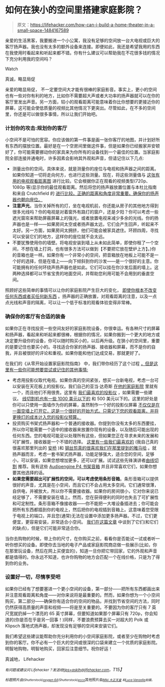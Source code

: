 # 如何在狭小的空间里搭建家庭影院？

> 原文：<https://lifehacker.com/how-can-i-build-a-home-theater-in-a-small-space-1484167589>

亲爱的生活黑客，我要搬进一个小公寓，我没有足够的空间放一台大电视或巨大的客厅扬声器。我也没有太多的额外设备来连接。即便如此，我还是希望我用的东西在我使用时看起来和听起来都不错。你有什么建议可以帮助我在不花很多钱的情况下充分利用我的空间吗？

Watch

真诚，略显局促

亲爱的略显局促，
不一定要空间大才能有很棒的家庭影音。事实上，更小的空间也有一些对你有利的地方，比如你不需要超大声或者大功率的扬声器就可以在你的客厅里发出声音。另一方面，较小的观看距离可能意味着你比你想要的更接近你的屏幕，这可能会使低质量的视频比其他情况下更突出。尽管如此，在不多的空间里，你还是可以做很多事情，所以让我们开始吧。

### 计划你的攻击:规划你的客厅

小空间不是可怕的宽容。你应该做的第一件事是画一张你客厅的地图，并计划好所有东西的摆放位置。最好是在一个空房间里做这件事，但是如果你已经搬家并安顿好了，你可能需要挪动你的家具来为你所有的设备找到一个最佳的位置。当家庭影院全部连接并通电时，许多因素会影响其外观和声音，但请记住以下几点:

*   测量出你的空间。具体来说，就是测量你的座位与电视和扬声器之间的距离。如果你知道一切将走向何方，也进行这些测量。现在，将这些测量值与 [这张有用的电视观看距离图](http://carltonbale.com/1080p-does-matter/) 进行比较。它会根据你正在观看的视频类型(720p、1080p 等)显示你的最佳观看距离。然后将您的扬声器放置位置与本杜比指南 和来自 Crutchfield 的 [进行比较。正确的距离和角度非常重要。确保你的扬声器也朝向座位。](http://www.crutchfield.com/S-Xj3a5MW9XGx/learn/learningcenter/home/speaker_placement.html)
*   **注意声光**。当你关掉所有的灯，坐在电视机前，你还能从房子的其他地方得到很多光线吗？你的电视是对着窗外有路灯的窗户，还是夕阳？你可以考虑一些遮光窗帘来帮助屏蔽屏幕上的强光，或者放置电视来减少多余的光线。你的扬声器也是一样——如果房间太空或者扬声器太远，它们会产生回声，听起来不太好。另一方面，如果房间太拥挤，他们可能会被家具遮住。环顾四周，寻找可以安装它们的地方，这样你的座位就不会太远。
*   不要犹豫使用你的墙壁。将电视安装到墙上从未如此简单，即使你租了一个空间，不想在墙上打洞，也有很多方法可以做到【不要把它放在壁炉上方】。)你的音箱也是一样。如果你有一个非常小的空间，把音箱放在地板上可能不是一个好的选择，但是在墙上——向下倾斜到你的沙发——是一个很好的主意。你可能拥有的任何环绕声扬声器也是如此。它们可以挂在你沙发后面的墙上。这两种选择都可以节省宝贵的地面空间，并帮助您利用可能不会用到的垂直空间。

照顾好这些简单的事情可以让你的家庭影院产生巨大的变化， [即使你根本不改变任何东西或者买任何新东西](https://lifehacker.com/how-to-get-more-from-your-home-theater-without-paying-a-5774324) 。扬声器的正确放置，对观看距离的注意，以及一点点光线和声音的隔离，可以让一个低于标准的观看体验变得非常棒。

### 确保你的客厅有合适的装备

如果你正在寻找投资一些空间友好的家庭影院设备，你很幸运。有各种尺寸的屏幕和扬声器，看起来和听起来都很棒，根据你的情况，如果你搬到一个更大的地方或决定要升级你的设备，你可以随时购买小的，以后再升级。在狭小的空间里，重要的是要记住也要买小的。寻找适合你家的扬声器、接收器和屏幕，而不是你的自我，并且被很好的评论和重视。如果你能和他们达成交易，那就更好了。

在我们的《从零开始设置家庭影院指南》 中，我们带你经历了这个过程 [，但是这里有一些你可能想要尝试或记住的其他事情:](https://lifehacker.com/how-to-build-your-first-home-theater-from-nothing-474775110)

*   考虑用投影仪取代电视。如果你真的空间紧张，想买一台新电视，考虑一台可以安装在天花板上的投影仪。我们自己的亚当·达奇斯 [在他的家庭影院](http://lifehacker.com/how-to-put-a-movie-theater-in-your-home-on-the-cheap-5926235) 里就有一个，而且他们不用很贵。这里有 [我们最喜欢的投影仪](http://lifehacker.com/five-best-home-theater-projectors-682585940) ，如果需要一些建议。 [线切割机也有一些 1000 美元以下的](http://thewirecutter.com/leaderboard/projectors/) 和 500 美元以下的。这里的好处是你可以只使用一面墙作为你的屏幕，虽然制作一个好的投影仪屏幕 [不仅仅是在一面空墙上打开它，这是一个很好的开始方式。只需记下您的观看距离，并将更换灯的成本计入您的投影仪预算。](http://lifehacker.com/turn-your-wall-into-an-awesome-diy-projector-screen-for-5942412)
*   投资购买书架式扬声器和一个普通的接收器。你提到你没有太多的东西要挂，所以你可能需要一个适中的接收器来放置你现有的设备，以及随后可能出现的任何东西。您的电视可能足以处理所有这些，但如果您正在寻求未来的发展和可扩展性，接收器是一个不错的选择。 [这里有一些我们最喜欢的](http://lifehacker.com/five-best-a-v-receivers-5986358) (我自己真的很喜欢那里列出的 [安桥](http://www.amazon.com/Onkyo-TX-NR414-5-1-Channel-Network-Receiver/dp/B0077V88YU/?asc_campaign=InlineText&asc_refurl=https://lifehacker.com/how-can-i-build-a-home-theater-in-a-small-space-1484167589&asc_source=&tag=kinjalifehackerlink-20) )和 [钢丝剪真的很喜欢我们在那里提到的雅马哈](http://thewirecutter.com/reviews/the-best-receiver/) 。就扬声器而言，考虑一套书架式扬声器，功能足够强大，适合您的空间，足够小，可以安装，如果您想增加更多，还可以扩展。试试这些先锋演讲者[由线切割](http://thewirecutter.com/reviews/a-great-bookshelf-speaker/) 推荐。我有这些 [Audioengine P4 书架音箱](http://www.amazon.com/Audioengine-Premium-Passive-Bookshelf-Speaker/?asc_campaign=InlineText&asc_refurl=https://lifehacker.com/how-can-i-build-a-home-theater-in-a-small-space-1484167589&asc_source=&tag=kinjalifehackerlink-20) 并且非常喜欢它们，如果你想要其他选择的话。
*   **如果您需要超出可扩展性的空间，可以考虑使用条形音箱**。条形音箱可以提供很好的声音，尤其是在小空间，而且它们不会占用太多空间。它们通常很薄，自供电，并被放大，所以你不需要接收器。如果你的房间很小，它对你来说已经足够了，不需要安装在墙上。然而，您在获得便利的同时也失去了可扩展性和可定制性。条形音箱不像接收器——你不能把一大堆设备插进去；你可能会把所有东西都插到你的电视上，然后把你的电视插到音箱上。这意味着您受限于电视上的端口，并且您(通常)无法在设置中添加更多扬声器。不过，它们更便宜，更容易安装，非常适合小空间。 [我们在这篇文章](https://lifehacker.com/how-to-build-your-first-home-theater-from-nothing-474775110) 中谈到了它们(和它们的缺点)，但是它们可能非常适合你。

当你去购物的时候，带上你的尺寸，在你购买之前，看看你是否能试一试或者听一听你想买的设备。即使你去当地的电子产品或家庭影院商店做一些展示(比如，你在那里玩设备，然后在网上买便宜的)，知道一旦你把它带回家，它的外观和声音都是值得的。你永远不知道，也许你购物的地方会匹配一个在线价格，只是为了得到你的业务。

### 设置好一切，尽情享受吧

如果你已经有了想要塞进一个更小空间的设备，第一部分——把所有东西都画出来并注意观看距离和角度——对你来说将是最重要的。然而，如果你想为一个小空间购买，第二部分——确保你有适合你的空间的物品，并找到节省空间的方法，同时仍然获得高质量的声音和视频——将是至关重要的。不要因为你的客厅只有 7 英尺宽就扔掉一个漂亮的 65 英寸屏幕，但要知道如果那个屏幕只有 720p，你会知道的(你是否在乎是另一回事！)同样，不要浪费预算去买一对超大的 Polk 或 Klipsch 落地式扬声器，却发现没有足够的空间来安装它们。

我们希望这些建议能帮助你充分利用你的小空间家庭影院，或者至少在购物时考虑到你的客厅。你不必有一个巨大的空间或很深的口袋来建立一个优质的家庭影院。明智地购物，明智地购买，回家后注意细节。祝你好运！

真诚地，
Lifehacker

*<small>有问题或建议问 Lifehacker？发送给</small>*[*<small>tips+asklh@lifehacker.com</small>*](mailto:tips+asklh@lifehacker.com)*<small>。</small>T15】*

*<small>标题照片由</small>*[*<small></small>*](http://www.shutterstock.com/pic.mhtml?id=26633056&src=id)<small>*<small>(Shutterstock)</small>*[*<small>oxygen 64</small>*](http://www.shutterstock.com/pic.mhtml?id=75261145&src=id)*<small>(Shutterstock)</small>*[*<small>ecco</small>*](http://lifehacker.com/www.shutterstock.com/pic.mhtml?id=130297667&src=id)其他照片由[*<small>Miki 大正天皇</small>*](http://www.flickr.com/photos/mujitra/3140617044/) *<small>和</small>*[*<small>Luca Vanzella</small>*](http://www.flickr.com/photos/vanz/4340634676/)*<small>拍摄。</small>*</small> 

<small></small>